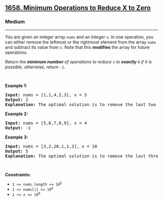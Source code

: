 <h2><a href="https://leetcode.com/problems/minimum-operations-to-reduce-x-to-zero/">1658. Minimum Operations to Reduce X to Zero</a></h2><h3>Medium</h3><hr><div style="user-select: auto;"><p style="user-select: auto;">You are given an integer array <code style="user-select: auto;">nums</code> and an integer <code style="user-select: auto;">x</code>. In one operation, you can either remove the leftmost or the rightmost element from the array <code style="user-select: auto;">nums</code> and subtract its value from <code style="user-select: auto;">x</code>. Note that this <strong style="user-select: auto;">modifies</strong> the array for future operations.</p>

<p style="user-select: auto;">Return <em style="user-select: auto;">the <strong style="user-select: auto;">minimum number</strong> of operations to reduce </em><code style="user-select: auto;">x</code> <em style="user-select: auto;">to <strong style="user-select: auto;">exactly</strong></em> <code style="user-select: auto;">0</code> <em style="user-select: auto;">if it is possible</em><em style="user-select: auto;">, otherwise, return </em><code style="user-select: auto;">-1</code>.</p>

<p style="user-select: auto;">&nbsp;</p>
<p style="user-select: auto;"><strong class="example" style="user-select: auto;">Example 1:</strong></p>

<pre style="user-select: auto;"><strong style="user-select: auto;">Input:</strong> nums = [1,1,4,2,3], x = 5
<strong style="user-select: auto;">Output:</strong> 2
<strong style="user-select: auto;">Explanation:</strong> The optimal solution is to remove the last two elements to reduce x to zero.
</pre>

<p style="user-select: auto;"><strong class="example" style="user-select: auto;">Example 2:</strong></p>

<pre style="user-select: auto;"><strong style="user-select: auto;">Input:</strong> nums = [5,6,7,8,9], x = 4
<strong style="user-select: auto;">Output:</strong> -1
</pre>

<p style="user-select: auto;"><strong class="example" style="user-select: auto;">Example 3:</strong></p>

<pre style="user-select: auto;"><strong style="user-select: auto;">Input:</strong> nums = [3,2,20,1,1,3], x = 10
<strong style="user-select: auto;">Output:</strong> 5
<strong style="user-select: auto;">Explanation:</strong> The optimal solution is to remove the last three elements and the first two elements (5 operations in total) to reduce x to zero.
</pre>

<p style="user-select: auto;">&nbsp;</p>
<p style="user-select: auto;"><strong style="user-select: auto;">Constraints:</strong></p>

<ul style="user-select: auto;">
	<li style="user-select: auto;"><code style="user-select: auto;">1 &lt;= nums.length &lt;= 10<sup style="user-select: auto;">5</sup></code></li>
	<li style="user-select: auto;"><code style="user-select: auto;">1 &lt;= nums[i] &lt;= 10<sup style="user-select: auto;">4</sup></code></li>
	<li style="user-select: auto;"><code style="user-select: auto;">1 &lt;= x &lt;= 10<sup style="user-select: auto;">9</sup></code></li>
</ul>
</div>